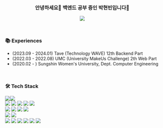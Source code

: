 <h3 align="center"> 안녕하세요👋 백엔드 공부 중인 박현빈입니다🌱</h3>
<p align="center"><img src="https://capsule-render.vercel.app/api?type=waving&color=gradient&customColorList=5&height=300&section=header&text=Hyeonbin%20Park&fontSize=70&animation=fadeIn&fontColor=1C1C1C" /></p>
<br>

### 📚 Experiences 
 - (2023.09 - 2024.01) Tave (Technology WAVE) 12th Backend Part </div>
 - (2022.03 - 2022.08) UMC (University MakeUs Challenge) 2th Web Part </div>
 - (2020.02 - ) Sungshin Women's University, Dept. Computer Engineering </div>
<br>

### 🛠️ Tech Stack
<img src="https://img.shields.io/badge/SpringBoot-6DB33F?style=flat-square&logo=SpringBoot&logoColor=white"/><img src="https://img.shields.io/badge/Node.js-339933?style=flat-square&logo=Node.js&logoColor=white"/> 
<br/>
<img src="https://img.shields.io/badge/C++-00599C?style=flat-square&logo=c%2B%2B&logoColor=white"/> 
<img src="https://img.shields.io/badge/C-A8B9CC?style=flat-square&logo=C&logoColor=white"/> 
<img src="https://img.shields.io/badge/Python-3776AB?style=flat-square&logo=Python&logoColor=white"/> 
<img src="https://img.shields.io/badge/Java-007396?style=flat-square&logo=Java&logoColor=white"/> 
<img src="https://img.shields.io/badge/JavaScript-F7DF1E?style=flat-square&logo=JavaScript&logoColor=white"/>
<br/>
<img src="https://img.shields.io/badge/Andoid Studio-3DDC84?style=flat-square&logo=android studio&logoColor=white">
<img src="https://img.shields.io/badge/HTML5-E34F26?style=flat-square&logo=HTML5&logoColor=white"/> 
<img src="https://img.shields.io/badge/CSS3-1572B6?style=flat-square&logo=CSS3&logoColor=white"/>
<img src="https://img.shields.io/badge/React Native-61DAFB?style=flat-square&logo=react&logoColor=white"/>
<br/>
<img src="https://img.shields.io/badge/MySQL-4479A1?style=flat-square&logo=MySQL&logoColor=white"/>
 <img src="https://img.shields.io/badge/AmazonAWS-232F3E?style=flat-square&logo=AmazonAWS&logoColor=white"/> 
 </br>
 <img src="https://img.shields.io/badge/GitHub-black?style=flat-square&logo=GitHub&logoColor=white"/>
  <img src="https://img.shields.io/badge/-Notion-000000?style=flat-square&logo=notion&logoColor=white"/>
  <img src="https://img.shields.io/badge/-Slack-4A154B?style=flat-square&logo=slack&logoColor=white"/>
  <img src="https://img.shields.io/badge/Postman-FF6C37?style=flat-square&logo=Postman&logoColor=white"/>
  <img src="https://img.shields.io/badge/-Figma-F24E1E?style=flat-square&logo=figma&logoColor=white"/>
  <img src="https://img.shields.io/badge/IntelliJ IDEA-000000?style=flat-square&logo=IntelliJIDEA&logoColor=white"/>
  
<br>

<!--<p><img align="left" src="https://github-readme-stats.vercel.app/api/top-langs?username=hyeonbinn&show_icons=true&locale=en&layout=compact" alt="hyeonbinn" /></p>

<br>

<b><h3 align="center">🌱 Github Stats</h3></b>
<div align=center><img align="center" src="https://github-readme-stats.vercel.app/api?username=hyeonbinn&show_icons=true&locale=en" alt="hyeonbinn" /></div>

<br>

<div align=center><img align="center" src="https://github-readme-streak-stats.herokuapp.com/?user=hyeonbinn&" alt="hyeonbinn" /></div>


**b1urrrr/b1urrrr** is a ✨ _special_ ✨ repository because its `README.md` (this file) appears on your GitHub profile.

Here are some ideas to get you started:

- 🔭 I’m currently working on ...
- 🌱 I’m currently learning ...
- 👯 I’m looking to collaborate on ...
- 🤔 I’m looking for help with ...
- 💬 Ask me about ...
- 📫 How to reach me: ...
- 😄 Pronouns: ...
- ⚡ Fun fact: ...
-->
